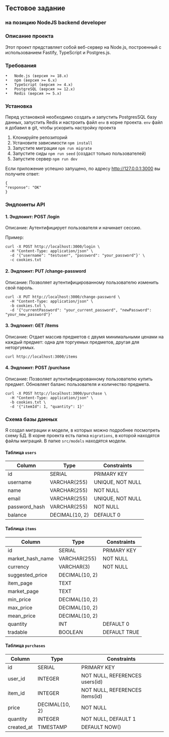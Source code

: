 ## Тестовое задание 
### на позицию NodeJS backend developer

### Описание проекта
Этот проект представляет собой веб-сервер на Node.js, построенный с использованием Fastify, TypeScript и Postgres.js.

### Требования

	•	Node.js (версия >= 18.x)
	•	npm (версия >= 6.x)
	•	TypeScript (версия >= 4.x) 
	•	PostgreSQL (версия >= 12.x)
	•	Redis (версия >= 5.x)

### Установка

Перед установкой необходимо создать и запустить PostgresSQL базу данных, запустить Redis и настроить файл `env` в корне проекта. `env` файл я добавил в git, чтобы ускорить настройку проекта

1. Клонируйте репозиторий
2. Установите зависимости `npm install`
3. Запустите миграции `npm run migrate`
4. Запустите сиды `npm run seed` (создаст только пользователей)
5. Запустите сервер `npm run dev`

Если приложение успешно запущено, по адресу http://127.0.0.1:3000 вы получите ответ:

```
{
"response": "OK"
}
```

### Эндпоинты API

#### 1. Эндпоинт: POST /login

Описание: Аутентифицирует пользователя и начинает сессию.

Пример:
```curl
curl -X POST http://localhost:3000/login \
  -H "Content-Type: application/json" \
  -d '{"username": "testuser", "password": "your_password"}' \
  -c cookies.txt
  ```

#### 2. Эндпоинт: PUT /change-password

Описание: Позволяет аутентифицированному пользователю изменить свой пароль.

```curl
curl -X PUT http://localhost:3000/change-password \
  -H "Content-Type: application/json" \
  -b cookies.txt \
  -d '{"currentPassword": "your_current_password", "newPassword": "your_new_password"}'
```

#### 3. Эндпоинт: GET /items

Описание: Отдает массив предметов с двумя минимальными ценами на каждый предмет: одна для торгуемых предметов, другая для неторгуемых.

```curl
curl http://localhost:3000/items
```

#### 4. Эндпоинт: POST /purchase

Описание: Позволяет аутентифицированному пользователю купить предмет. Обновляет баланс пользователя и количество предмета.

```curl
curl -X POST http://localhost:3000/purchase \
  -H "Content-Type: application/json" \
  -b cookies.txt \
  -d '{"itemId": 1, "quantity": 1}'
```

### Схема базы данных

Я создал миграции и модели, в которых можно подробнее посмотреть схему БД. В корне проекта есть папка `migrations`, в которой находятся файлы миграций. В папке `src/models` находятся модели.

#### Таблица `users`

| Column  |  Type |  Constraints |
|---|---|---|
|  id |  SERIAL | PRIMARY KEY  |
| username  | VARCHAR(255)  |  UNIQUE, NOT NULL |
| name  | VARCHAR(255)  | NOT NULL  |
| email  | VARCHAR(255)  |  UNIQUE, NOT NULL |
| password_hash  |  VARCHAR(255) | NOT NULL  |
| balance  |  DECIMAL(10, 2) |  DEFAULT 0 |

#### Таблица `items`

| Column  |  Type |  Constraints |
|---|---|--|
| id  | SERIAL  |  PRIMARY KEY|
| market_hash_name  |  VARCHAR(255) | NOT NULL |
| currency  |  VARCHAR(3) | NOT NULL |
|  suggested_price | DECIMAL(10, 2)  |  |
| item_page  |  TEXT |  |
|  market_page |  TEXT |  |
|  min_price |  DECIMAL(10, 2) |  |
|max_price| DECIMAL(10, 2)  |  |
| mean_price  |  DECIMAL(10, 2) |  |
| quantity  |  INT  | DEFAULT 0 |
| tradable  | BOOLEAN   |  DEFAULT TRUE|

#### Таблица `purchases`

| Column  |  Type |  Constraints |
|---|---|-|
| id  | SERIAL  | PRIMARY KEY|
|  user_id |  INTEGER | NOT NULL, REFERENCES users(id)|
| item_id  | INTEGER  | NOT NULL, REFERENCES items(id)|
| price  | DECIMAL(10, 2)  | NOT NULL|
| quantity  | INTEGER  |NOT NULL, DEFAULT 1 |
| created_at  | TIMESTAMP  |DEFAULT NOW() |
